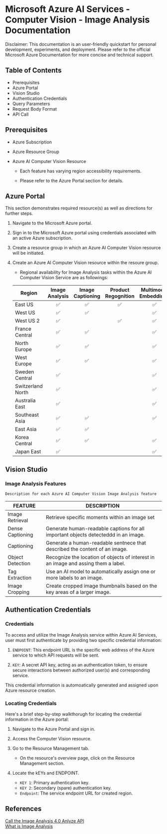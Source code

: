 # Microsoft Azure AI Services - Computer Vision - Image Analysis Documentation
Disclaimer: This documentation is an user-friendly quickstart for personal development, experiments, and deployment. Please refer to the official Microsoft Azure Documentation for more concise and technical support.

## Table of Contents
- Prerequisites
- Azure Portal
- Vision Studio
- Authentication Credentials
- Query Parameters
- Request Body Format
- API Call


## Prerequisites
- Azure Subscription

- Azure Resource Group

- Azure AI Computer Vision Resource

    - Each feature has varying region accessibility requirements.

    - Please refer to the Azure Portal section for details.


## Azure Portal

This section demonstrates required resource(s) as well as directions for further steps.

1. Navigate to the Microsoft Azure portal.

2. Sign in to the Microsoft Azure portal using credentials associated with an active Azure subscription.

3. Create a resource group in which an Azure AI Computer Vision resource will be initiated.

4. Create an Azure AI Computer Vision resource within the resoure group.

    - Regional availability for Image Analysis tasks within the Azure AI Computer Vision Service are as followings:

    | Region | Image Analysis | Image Captioning | Product Regognition | Multimodal Embeddings | Background Removal |
    |--------|:--------------:|:----------------:|:-------------------:|:---------------------:|:------------------:|
    | East US | ✅ | ✅ | ✅ | ✅ | ✅ |
    | West US | ✅ | ✅ | | ✅ | ✅ |
    | West US 2| ✅ | | ✅ | ✅ | |
    | France Central | ✅ | ✅ | | ✅ | ✅ |
    | North Europe | ✅ | ✅ | | ✅ | ✅ |
    | West Europe | ✅ | ✅ | | ✅ | ✅ |
    | Sweden Central | ✅ |  | | ✅ | |
    | Switzerland North | ✅ | | | ✅ | |
    | Australia East | ✅ | | | ✅ | |
    | Southeast Asia | ✅ | ✅ | | ✅ | ✅ |
    | East Asia | ✅ | ✅ | | | |
    | Korea Central | ✅| ✅ | | ✅ | ✅ |
    | Japan East | ✅ | | | ✅ | |



## Vision Studio

### Image Analysis Features

    Description for each Azure AI Computer Vision Image Analysis feature

| FEATURE | DESCRIPTION |
|---------|-------------|
| Image Retrieval | Retrieve specific moments within an image set |
| Dense Captioning | Generate human-readable captions for all important objects detecteddd in an image. |
| Captioning | Generate a human-readable sentnece that described the content of an image. |
| Object Detection | Recognize the location of objects of interest in an image and assing them a label. |
| Tag Extraction | Use an AI model to automatically assign one or more labels to an image. |
| Image Cropping | Create cropped image thumbnails based on the key areas of a larger image. |


## Authentication Credentials

### Credentials

To access and utilize the Image Analysis service within Azure AI Services, user must first authenticate by providing two specific credential information:

1. `ENDPOINT`: This endpoint URL is the specific web address of the Azure service to which API requests will be sent.

2. `KEY`: A secret API key, acting as an authentication token, to ensure secure interactions between authorized user(s) and corresponding service.

This credential information is automoatically generated and assigned upon Azure resource creation.

### Locating Credentials

Here's a brief step-by-step walkthorugh for locating the credential information in the Azure portal:

1. Navigate to the Azure Portal and sign in.

2. Access the Computer Vision resource.

3. Go to the Resource Management tab.
    
    - On the resource's overview page, click on the Resource Management section.

4. Locate the kEYs and ENDPOINT.

    - `KEY 1`: Primary authentication key.
    - `KEY 2`: Secondary (spare) authentication key.
    - `Endpoint`: The service endpoint URL for created region.


## References
[Call the Image Analysis 4.0 Anlyze API](https://learn.microsoft.com/en-us/azure/ai-services/computer-vision/how-to/call-analyze-image-40?tabs=csharp&pivots=programming-language-rest-api)\
[What is Image Analysis](https://learn.microsoft.com/en-us/azure/ai-services/computer-vision/overview-image-analysis?tabs=4-0)